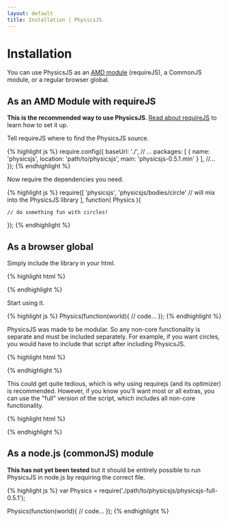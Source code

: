```yaml
---
layout: default
title: Installation | PhysicsJS
---
```


# Installation

You can use PhysicsJS as an [AMD module](http://requirejs.org/docs/whyamd.html) (requireJS), a CommonJS module, or a regular browser global.

## As an AMD Module with requireJS

**This is the recommended way to use PhysicsJS**. [Read about requireJS](http://requirejs.org) to learn how to set it up.

Tell requireJS where to find the PhysicsJS source.

{% highlight js %}
require.config({
    baseUrl: './',
    // ...
    packages: [
        {
          name: 'physicsjs',
          location: 'path/to/physicsjs',
          main: 'physicsjs-0.5.1.min'
        }
    ],
    //...
});
{% endhighlight %}

Now require the dependencies you need.

{% highlight js %}
require([
    'physicsjs',
    'physicsjs/bodies/circle' // will mix into the PhysicsJS library
], function( Physics ){
    
    // do something fun with circles!
});
{% endhighlight %}

## As a browser global

Simply include the library in your html.

{% highlight html %}
<script src="scripts/physicsjs/physicsjs-VER.min.js"></script>
{% endhighlight %}

Start using it.

{% highlight js %}
Physics(function(world){
  // code...
});
{% endhighlight %}

PhysicsJS was made to be modular. So any non-core functionality is separate and must be included separately.
For example, if you want circles, you would have to include that script after including PhysicsJS.

{% highlight html %}
<script src="scripts/physicsjs/physicsjs-VER.min.js"></script>
<script src="scripts/physicsjs/bodies/circle.js"></script>
{% endhighlight %}

This could get quite tedious, which is why using requirejs (and its optimizer) is recommended. However,
if you know you'll want most or all extras, you can use the "full" version of the script, which includes
all non-core functionality.

{% highlight html %}
<script src="scripts/physicsjs/physicsjs-full-VER.min.js"></script>
{% endhighlight %}


## As a node.js (commonJS) module

**This has not yet been tested** but it should be entirely possible to run PhysicsJS in node.js by requiring
the correct file.

{% highlight js %}
var Physics = require('./path/to/physicsjs/physicsjs-full-0.5.1');

Physics(function(world){
  // code...
});
{% endhighlight %}